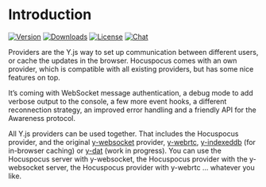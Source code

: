 # Introduction

[![Version](https://img.shields.io/npm/v/@hocuspocus/provider.svg?label=version)](https://www.npmjs.com/package/@hocuspocus/provider)
[![Downloads](https://img.shields.io/npm/dm/@hocuspocus/provider.svg)](https://npmcharts.com/compare/@hocuspocus/provider?minimal=true)
[![License](https://img.shields.io/npm/l/@hocuspocus/provider.svg)](https://www.npmjs.com/package/@hocuspocus/provider)
[![Chat](https://img.shields.io/badge/chat-on%20discord-7289da.svg?sanitize=true)](https://discord.gg/WtJ49jGshW)

Providers are the Y.js way to set up communication between different users, or cache the updates in the browser. Hocuspocus comes with an own provider, which is compatible with all existing providers, but has some nice features on top.

It’s coming with WebSocket message authentication, a debug mode to add verbose output to the console, a few more event hooks, a different reconnection strategy, an improved error handling and a friendly API for the Awareness protocol.

All Y.js providers can be used together. That includes the Hocuspocus provider, and the original [y-websocket](https://github.com/yjs/y-websocket) provider, [y-webrtc](https://github.com/yjs/y-webrtc), [y-indexeddb](https://github.com/yjs/y-indexeddb) (for in-browser caching) or [y-dat](https://github.com/yjs/y-dat) (work in progress). You can use the Hocuspocus server with y-websocket, the Hocuspocus provider with the y-websocket server, the Hocuspocus provider with y-webrtc … whatever you like.
